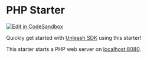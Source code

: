 # PHP Starter

[![Edit in CodeSandbox](https://codesandbox.io/static/img/play-codesandbox.svg)](https://codesandbox.io/s/github/Tymek/unleash-sdk-examples/tree/master/PHP)

Quickly get started with [Unleash SDK](https://github.com/Unleash/unleash-client-php) using this starter!

This starter starts a PHP web server on [localhost:8080](http://localhost:8080).
